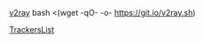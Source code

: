 [v2ray](https://233boy.com/v2ray/v2ray-script/)
bash <(wget -qO- -o- https://git.io/v2ray.sh)

[TrackersList](https://trackerslist.com/#/)
